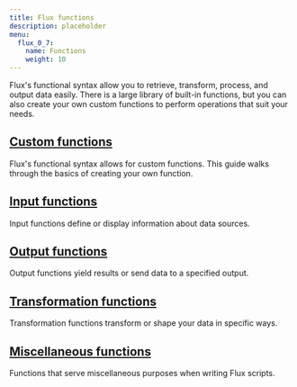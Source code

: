 ```yaml
---
title: Flux functions
description: placeholder
menu:
  flux_0_7:
    name: Functions
    weight: 10
---
```


Flux's functional syntax allow you to retrieve, transform, process, and output data easily.
There is a large library of built-in functions, but you can also create your own
custom functions to perform operations that suit your needs.

## [Custom functions](./custom-functions)
Flux's functional syntax allows for custom functions.
This guide walks through the basics of creating your own function.

## [Input functions](./inputs)
Input functions define or display information about data sources.

## [Output functions](./outputs)
Output functions yield results or send data to a specified output.

## [Transformation functions](./transformations)
Transformation functions transform or shape your data in specific ways.

## [Miscellaneous functions](./misc)
Functions that serve miscellaneous purposes when writing Flux scripts.
